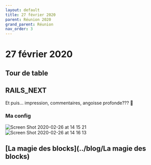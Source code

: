 ```yaml
---
layout: default
title: 27 février 2020
parent: Réunion 2020
grand_parent: Réunion
nav_order: 3
---
```


# 27 février 2020

## Tour de table

## RAILS_NEXT

Et puis... impression, commentaires, angoisse profonde??? 👀

### Ma config

![Screen Shot 2020-02-26 at 14 15 21](https://user-images.githubusercontent.com/7858787/75381995-bbb1dd00-58a7-11ea-8ccd-1944bb528da7.png)
![Screen Shot 2020-02-26 at 14 16 13](https://user-images.githubusercontent.com/7858787/75381993-bbb1dd00-58a7-11ea-9ff9-6f160e399dc0.png)

## [La magie des blocks](../blog/La magie des blocks)
